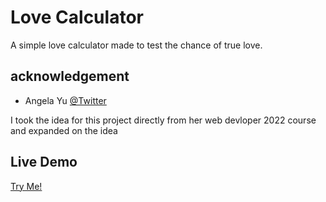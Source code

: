 # Love Calculator

A simple love calculator made to test the chance of true love.

## acknowledgement
- Angela Yu [@Twitter](https://twitter.com/yu_angela?ref_src=twsrc%5Egoogle%7Ctwcamp%5Eserp%7Ctwgr%5Eauthor)

I took the idea for this project directly from her web devloper 2022 course and expanded on the idea 

## Live Demo

[Try Me!](https://johndmurphy.github.io/love-calculator/)
